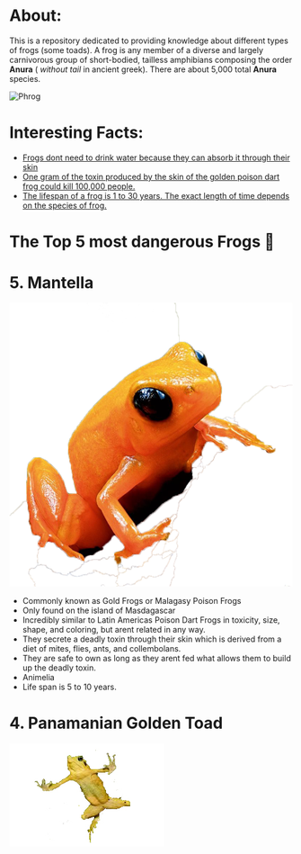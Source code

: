 # About:
This is a repository dedicated to providing knowledge about different types of frogs (some toads). A frog is any member of a diverse and largely carnivorous group of short-bodied, tailless amphibians composing the order **Anura** ( *without tail* in ancient greek). There are about 5,000 total **Anura** species. 


![Phrog](https://i.kym-cdn.com/photos/images/newsfeed/001/488/258/74e.gif)

# Interesting Facts:
- [Frogs dont need to drink water because they can absorb it through their skin](https://onekindplanet.org/animal/frog/)
- [One gram of the toxin produced by the skin of the golden poison dart frog could kill 100,000 people.](https://www.smithsonianmag.com/science-nature/14-fun-facts-about-frogs-180947089/)
- [The lifespan of a frog is 1 to 30 years. The exact length of time depends on the species of frog.](http://justfunfacts.com/interesting-facts-about-frogs/)

# The Top 5 most dangerous Frogs :frog:

# 5. Mantella
![froggietransparent](Pictures/froggietransparent.png)
- Commonly known as Gold Frogs or Malagasy Poison Frogs
- Only found on the island of Masdagascar
- Incredibly similar to Latin Americas Poison Dart Frogs in toxicity, size, shape, and coloring, but arent related in any way.
- They secrete a deadly toxin through their skin which is derived from a diet of mites, flies, ants, and collembolans.
- They are safe to own as long as they arent fed what allows them to build up the deadly toxin.
- Animelia
- Life span is 5 to 10 years.

# 4. Panamanian Golden Toad
![Panamanian Golden Toad](Pictures/peenerfrog.jpg)




